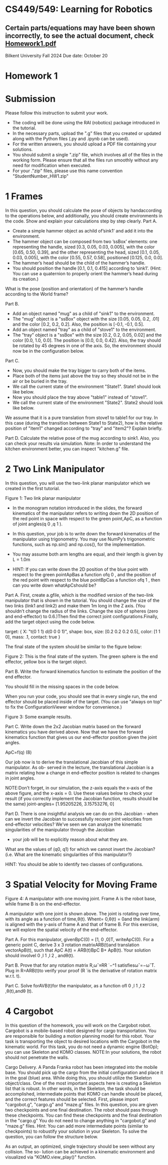 # CS449/549: Learning for Robotics

## Certain parts/equations may have been shown incorrectly, to see the actual document, check [Homework1.pdf](Homework1.pdf)

Bilkent University
Fall 2024
Due date: October 20

# Homework 1

# Submission

Please follow this instruction to submit your work.

- The coding will be done using the RAI (robotics) package introduced in the tutorial.
- In the necessary parts, upload the ".g" files that you created or updated along with
    the Python files (.py and .ipynb can be used).
- For the written answers, you should upload a PDF file containing your solutions.
- You should submit a single ".zip" file, which involves all of the files in the working
    form. Please ensure that all the files run smoothly without any need for
    modification when executed.
- For your ."zip" files, please use this name convention "StudentNumber_HW1.zip"

# 1 Frames

In this question, you should calculate the pose of objects by handaccording to the
operations below, and additionally, you should create environments in the code. Show
and explain your calculations step by step clearly.
Part A.

- Create a simple hammer object as achild of’sink1’ and add it into the environment.
- The hammer object can be composed from two ’ssBox’ elements: one representing
    the handle, sized [0.3, 0.05, 0.03, 0.005], with the color [0.65, 0.50, 0.39], and the
    other representing the head, sized [0.1, 0.05, 0.03, 0.005], with the color [0.55, 0.57,
    0.58], positioned [0.125, 0.0, 0.0].
- The hammer’s head should be the child of the hammer’s handle.
- You should position the handle [0.1, 0.1, 0.415] according to ’sink1’. (Hint: You can
    use a quaternion to properly orient the hammer’s head during its creation.)

What is the pose (position and orientation) of the hammer’s handle according to the
World frame?

Part B.

- Add an object named "mug" as a child of "sink1" to the environment.
- The "mug" object is a "ssBox" object with the size [0.05, 0.05, 0.2, .01] and the
    color [0.2, 0.2, 0.2]. Also, the position is [-0.1, -0.1, 0.5].
- Add an object named "tray" as a child of "stove1" to the environment.
- The "tray" object is a "ssBox" with the size [0.2, 0.2, 0.05, 0.02] and the color [0.0,
    1.0, 0.0]. The position is [0.0, 0.0, 0.42]. Also, the tray should be rotated by 45
    degrees in one of the axis. So, the environment should now be in the configuration
    below.


Part C.

- Now, you should make the tray bigger to carry both of the items.
- Place both of the items just above the tray so they should not be in the air or be
    buried in the tray.
- We call the current state of the environment "State1". State1 should look like below.
- Now you should place the tray above "table1" instead of "stove1".
- We call the current state of the environment "State2". State2 should look like below.


We assume that it is a pure translation from stove1 to table1 for our tray. In this case
(during the transition between State1 to State2), how is the relative position of "item1"
changed according to "tray" and "item2"? Explain briefly.

Part D. Calculate the relative pose of the mug according to sink1. Also, you can check
your results via simulation. Note: In order to understand the kitchen environment better,
you can inspect "kitchen.g" file.

# 2 Two Link Manipulator

In this question, you will use the two-link planar manipulator which we created in the
first tutorial.


Figure 1: Two link planar manipulator

- In the monogram notation introduced in the slides, the forward kinematics of the
    manipulator refers to writing down the 2D position of the red point in space with
    respect to the green point,ApC, as a function of joint angles(q 0 ,q 1 ).


- In this question, your job is to write down the forward kinematics of
    the manipulator using trigonometry. You may use NumPy’s trigonometric
    functions, such as np.sin() and np.cos(), for the implementation.
- You may assume both arm lengths are equal, and their length is given by L = 1.0m
- HINT: If you can write down the 2D position of the blue point with respect to the
    green pointApBas a function ofq 0 , and the position of the red point with respect
    to the blue pointBpCas a function ofq 1 , then can you write down whatApCshould
    be?

Part A. First, create a.gfile, which is the modified version of the two-link manipulator
that is shown in the tutorial. You should change the size of the two links (link1 and link2)
and make them 1m long in the Z axis. (You shouldn’t change the radius of the links.
Change the size of spheres (zero and end-effector) to 0.6.)Then find the correct joint
configurations.Finally, add the target object using the code below.


target: {
X: "t(0 1 1) d(0 0 0 1)",
shape: box,
size: [0.2 0.2 0.2 0.5],
color: [1 1 0],
mass: .1,
contact: true
}

The final state of the system should be similar to the figure below:

Figure 2: This is the final state of the system. The green sphere is the end effector, yellow
box is the target object.

Part B. Write the forward kinematics function to estimate the position of the end
effector.


You should fill in the missing spaces in the code below.

When you run your code, you should see that in every single run, the end effector should
be placed inside of the target. (You can use "always on top" to fix the ConfigurationViewer
window for convenience.)


Figure 3: Some example results.

Part C. Write down the 2x2 Jacobian matrix based on the forward kinematics you
have derived above. Now that we have the forward kinematics function that gives us our
end-effector position given the joint angles.


ApC=f(q) (8)


Our job now is to derive the translational Jacobian of this simple manipulator. As ob-
served in the lecture, the translational Jacobian is a matrix relating how a change in
end-effector position is related to changes in joint angles.


NOTE:Don’t forget, in our simulation, the z-axis equals the x-axis of the above figure,
and the x-axis = 0.
Use these values below to check your result (if you correctly implement the Jacobian
function, results should be the same) joint-angles= [1.95205226, 3.15753276, 0]

Part D. There is one insightful analysis we can do on this Jacobian - when can we invert
the Jacobian to successfully recover joint velocities from end-effector velocities? We’ve
seen we can analyze the kinematic singularities of the manipulator through the Jacobian

- your job will be to explicitly reason about what they are.

What are the values of (q0, q1) for which we cannot invert the Jacobian?
(i.e. What are the kinematic singularities of this manipulator?)

HINT: You should be able to identify two classes of configurations.

# 3 Spatial Velocity for Moving Frame

Figure 4: A manipulator with one moving joint. Frame A is the robot base, while frame
B is on the end-effector.


A manipulator with one joint is shown above. The joint is rotating over time, with its
angle as a function of time,θ(t). Whent= 0,θ(t) = 0and the link(arm) is aligned with
the y-axis of frame A and that of frame B. For this exercise, we will explore the spatial
velocity of the end-effector.

Part A. For this manipulator, givenBpC(0) = [1, 0 ,0]T, writeApC(0). For a generic
point C, derive 3 x 3 rotation matrixARB(t)and translation vectorApB(t), such that
ApC
A(t) =
ARB(t)BpC
B+
ApB(t). Your solution should involvel 0 ,l 1 ,l 2 , andθ(t).

Part B. Prove that for any rotation matrix R,ωˆ≡RR ̇ −^1 satisfiesωˆ=−ωˆT. Plug in
R=ARB(t)to verify your proof (R ̇ is the derivative of rotation matrix w.r.t. t).

Part C. Solve forAVB(t)for the manipulator, as a function ofl 0 ,l 1 ,l 2 ,θ(t),andθ ̇(t).

# 4 Cargobot

In this question of the homework, you will work on the Cargobot robot. Cargobot is a
mobile-based robot designed for cargo transportation. You are responsible for building
a motion planning model for this robot. Your task is transporting the object to desired
locations with the Cargobot in the kinematic world. For this task, you do not need a
dynamic engine (BotOp); you can use Skeleton and KOMO classes.
NOTE:In your solutions, the robot should not penetrate the walls.

Cargo Delivery. A Panda Franka robot has been integrated into the mobile base. You
should pick up the cargo from the initial configuration and place it in the goal (blue) area.
While doing this, you should utilize the Skeleton object/class. One of the most important
aspects here is creating a Skeleton list that is robust. In other words, in the Skeleton,
the task should be accomplished, intermediate points that KOMO can handle should be
placed, and the correct features should be selected. First, please import "cargobot.g",
"cargo.g" and "maze.g" files.
In this question, you are given two checkpoints and one final destination. The robot should
pass through these checkpoints. You can find these checkpoints and the final destination
in the "cargo.g" You do not need to change anything in "cargobot.g" and "maze.g" files.
Hint: You can add more intermediate points (similar to checkpoints) to robustify your
solution in your Skeleton.
To solve the question, you can follow the structure below.

As an output, an optimized, single trajectory should be seen without any collision. The so-
lution can be achieved in a kinematic environment and visualized via "KOMO.view_play()"
function.


